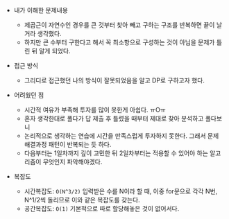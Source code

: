 * 내가 이해한 문제내용
  - 제곱근이 자연수인 경우를 큰 것부터 찾아 빼고 구하는 구조를 반복하면 끝이 날거라 생각했다. 
  - 하지만 큰 수부터 구한다고 해서 꼭 최소항으로 구성하는 것이 아님을 문제가 틀린 뒤 알게 되었다. 
  
* 접근 방식
  - 그리디로 접근했던 나의 방식이 잘못되었음을 알고 DP로 구하고자 했다. 
  
* 어려웠던 점
  - 시간적 여유가 부족해 투자를 많이 못한게 아쉽다. ㅠOㅠ
  - 혼자 생각한대로 풀다가 답 제출 후 틀렸을 때부터 제대로 찾아 분석하고 풀다보니 
  - 논리적으로 생각하는 연습에 시간을 만족스럽게 투자하지 못한다. 그래서 문제 해결과정 패턴이 반복되는 듯 하다.
  - 다음부터는 1일차까지 깊이 고민한 뒤 2일차부터는 적용할 수 있어야 하는 알고리즘이 무엇인지 파악해야겠다.
  
  
* 복잡도
  - 시간복잡도: `O(N^3/2)` 입력받은 수를 N이라 할 때, 이중 for문으로 각각 N번, N^1/2씩 돌리므로 이와 같은 복잡도를 갖는다. 
  - 공간복잡도: `O(1)` 기본적으로 따로 할당해놓은 것이 없어서다.

